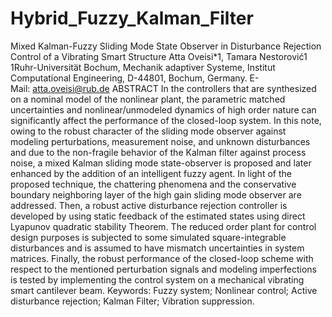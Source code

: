 # Hybrid_Fuzzy_Kalman_Filter
Mixed Kalman-Fuzzy Sliding Mode State Observer in Disturbance Rejection Control of a Vibrating Smart Structure Atta Oveisi*1, Tamara Nestorović1 ​1Ruhr-Universität Bochum, Mechanik adaptiver Systeme, Institut Computational Engineering, D-44801, Bochum, Germany.  E-Mail: atta.oveisi@rub.de  ABSTRACT In the controllers that are synthesized on a nominal model of the nonlinear plant, the parametric matched uncertainties and nonlinear/unmodeled dynamics of high order nature can significantly affect the performance of the closed-loop system. In this note, owing to the robust character of the sliding mode observer against modeling perturbations, measurement noise, and unknown disturbances and due to the non-fragile behavior of the Kalman filter against process noise, a mixed Kalman sliding mode state-observer is proposed and later enhanced by the addition of an intelligent fuzzy agent. In light of the proposed technique, the chattering phenomena and the conservative boundary neighboring layer of the high gain sliding mode observer are addressed. Then, a robust active disturbance rejection controller is developed by using static feedback of the estimated states using direct Lyapunov quadratic stability Theorem. The reduced order plant for control design purposes is subjected to some simulated square-integrable disturbances and is assumed to have mismatch uncertainties in system matrices. Finally, the robust performance of the closed-loop scheme with respect to the mentioned perturbation signals and modeling imperfections is tested by implementing the control system on a mechanical vibrating smart cantilever beam. Keywords: Fuzzy system; Nonlinear control; Active disturbance rejection; Kalman Filter; Vibration suppression.
